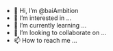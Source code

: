 - 👋 Hi, I’m @baiAmbition
- 👀 I’m interested in ...
- 🌱 I’m currently learning ...
- 💞️ I’m looking to collaborate on ...
- 📫 How to reach me ...

<!---
baiAmbition/baiAmbition is a ✨ special ✨ repository because its `README.md` (this file) appears on your GitHub profile.
You can click the Preview link to take a look at your changes.
--->
